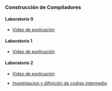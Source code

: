 ### Construcción de Compiladores

#### **Laboratorio 0**

- [Video de explicación](https://youtu.be/vnLMFG-QiQk)

#### **Laboratorio 1**

- [Video de explicación](https://youtu.be/OEQvOG-NewY)


#### **Laboratorio 2**

- [Video de explicación](https://youtu.be/1wkuiAxDFjk)

- [Investigacion y difinición de codigo intermedio](https://docs.google.com/document/d/1pcyQso0hoGjr-33zkcPG7y7w7w-ntv6ii_VmwXkmjrk/edit?usp=sharing)



